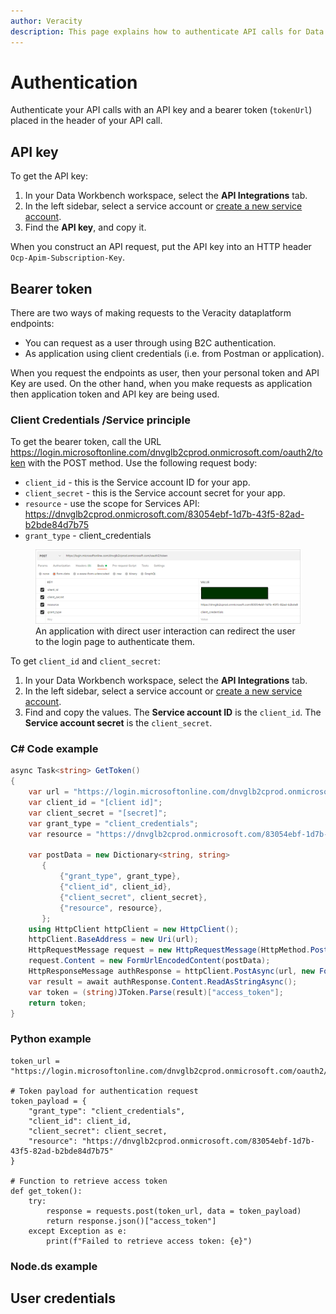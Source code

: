 ```yaml
---
author: Veracity
description: This page explains how to authenticate API calls for Data Workbench.
---
```

# Authentication
Authenticate your API calls with an API key and a bearer token (`tokenUrl`) placed in the header of your API call.

## API key
To get the API key:
1. In your Data Workbench workspace, select the **API Integrations** tab.
2. In the left sidebar, select a service account or [create a new service account](apiintegrations.md).
3. Find the **API key**, and copy it.

When you construct an API request, put the API key into an HTTP header `Ocp-Apim-Subscription-Key`.

## Bearer token

There are two ways of making requests to the Veracity dataplatform endpoints:
* You can request as a user through using B2C authentication.
* As application using client credentials (i.e. from Postman or application).

When you request the endpoints as user, then your personal token and API Key are used. On the other hand, when you make requests as application then application token and API key are being used.

### Client Credentials /Service principle
To get the bearer token, call the URL https://login.microsoftonline.com/dnvglb2cprod.onmicrosoft.com/oauth2/token with the POST method.
Use the following request body:
* `client_id` - this is the Service account ID for your app.
* `client_secret` - this is the Service account secret for your app.
* `resource` - use the scope for Services API: https://dnvglb2cprod.onmicrosoft.com/83054ebf-1d7b-43f5-82ad-b2bde84d7b75
* `grant_type` - client_credentials

<figure>
	<img src="assets/requestbody.png"/>
	<figcaption>An application with direct user interaction can redirect the user to the login page to authenticate them.</figcaption>
</figure>

To get `client_id` and `client_secret`:
1. In your Data Workbench workspace, select the **API Integrations** tab.
2. In the left sidebar, select a service account or [create a new service account](apiintegrations.md).
3. Find and copy the values. The **Service account ID** is the `client_id`. The **Service account secret** is the `client_secret`.

### C# Code example
```cs
async Task<string> GetToken()
{
    var url = "https://login.microsoftonline.com/dnvglb2cprod.onmicrosoft.com/oauth2/token";
    var client_id = "[client id]";
    var client_secret = "[secret]";
    var grant_type = "client_credentials";
    var resource = "https://dnvglb2cprod.onmicrosoft.com/83054ebf-1d7b-43f5-82ad-b2bde84d7b75";

    var postData = new Dictionary<string, string>
       {
           {"grant_type", grant_type},
           {"client_id", client_id},
           {"client_secret", client_secret},
           {"resource", resource},
       };
    using HttpClient httpClient = new HttpClient();
    httpClient.BaseAddress = new Uri(url);
    HttpRequestMessage request = new HttpRequestMessage(HttpMethod.Post, httpClient.BaseAddress);
    request.Content = new FormUrlEncodedContent(postData);
    HttpResponseMessage authResponse = httpClient.PostAsync(url, new FormUrlEncodedContent(postData)).Result;
    var result = await authResponse.Content.ReadAsStringAsync();
    var token = (string)JToken.Parse(result)["access_token"];
    return token;
}
```

### Python example
```(python)
token_url = "https://login.microsoftonline.com/dnvglb2cprod.onmicrosoft.com/oauth2/token"

# Token payload for authentication request
token_payload = {
    "grant_type": "client_credentials",
    "client_id": client_id,
    "client_secret": client_secret,
    "resource": "https://dnvglb2cprod.onmicrosoft.com/83054ebf-1d7b-43f5-82ad-b2bde84d7b75"
}

# Function to retrieve access token
def get_token():
    try:
        response = requests.post(token_url, data = token_payload)
        return response.json()["access_token"]
    except Exception as e:
        print(f"Failed to retrieve access token: {e}")
```

### Node.ds example

## User credentials


